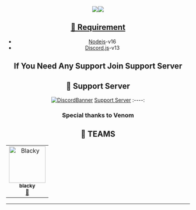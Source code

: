 <div align="center">
  <br />
  <p>
    <a href="https://discord.js.org"><img src="<center><img src="<center><img src="https://capsule-render.vercel.app/api?type=waving&color=gradient&height=350&section=header&text=Node.js&fontSize=150&fontAlignY=35&animation=twinkling&fontColor=gradient" /></center>

## 📎 Requirement
* [Nodejs](https://nodejs.org/en/)-v16 
* [Discord.js](https://github.com/discordjs/discord.js/)-v13

## If You Need Any Support Join Support Server
## 💌 Support Server
[![DiscordBanner](https://invidget.switchblade.xyz/7UVyMnnPXW)](https://discord.gg/7UVyMnnPXW)
[Support Server](https://discord.gg/7UVyMnnPXW)
:----:
### Special thanks to Venom
## 👥 TEAMS ##
<div align="left">
<table>
  <tr>
     <td align="center"><a href="https://discord.com/users/567861998092550179"><img src="https://cdn.discordapp.com/avatars/567861998092550179/a_3f79ff04ec2e9fd68bb0f80401bd817a.png?size=256&f=.gif?size=512" width="100px;" alt="Blacky"/><br /><sub><b>blacky</b></sub></a><br /><a href="https://discord.com/users/491577179495333903" title="Owner">👑</a></td>
     
  </tr>
</table>
</div>

<hr>
